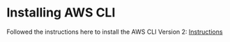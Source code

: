 # Installing AWS CLI

Followed the instructions here to install the AWS CLI Version 2:
[Instructions](https://docs.aws.amazon.com/cli/latest/userguide/install-cliv2-linux.html#cliv2-linux-install)
